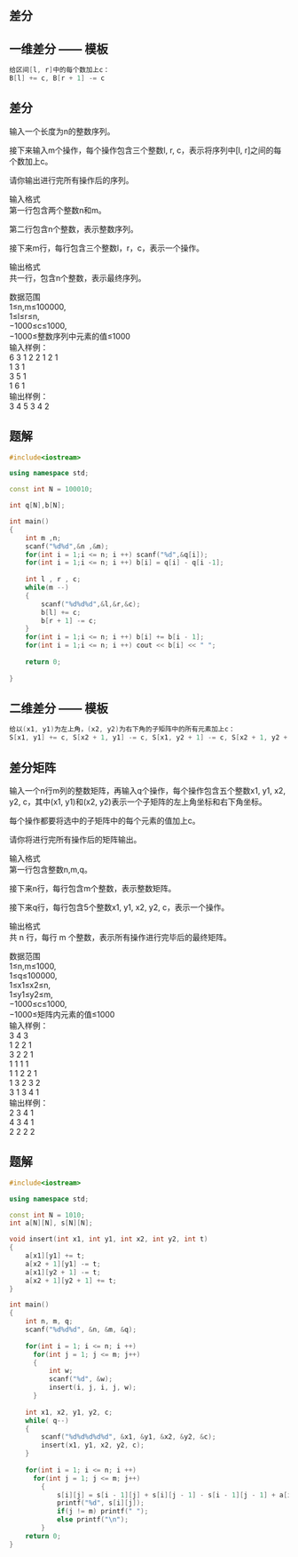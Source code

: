 ## 差分
## 一维差分 —— 模板
```cpp
给区间[l, r]中的每个数加上c：  
B[l] += c, B[r + 1] -= c  
```
## 差分
输入一个长度为n的整数序列。  

接下来输入m个操作，每个操作包含三个整数l, r, c，表示将序列中[l, r]之间的每个数加上c。  

请你输出进行完所有操作后的序列。  

输入格式  
第一行包含两个整数n和m。  

第二行包含n个整数，表示整数序列。  

接下来m行，每行包含三个整数l，r，c，表示一个操作。  

输出格式  
共一行，包含n个整数，表示最终序列。  

数据范围  
1≤n,m≤100000,  
1≤l≤r≤n,  
−1000≤c≤1000,  
−1000≤整数序列中元素的值≤1000  
输入样例：  
6 3 
1 2 2 1 2 1  
1 3 1  
3 5 1  
1 6 1  
输出样例：  
3 4 5 3 4 2  
## 题解
```cpp
#include<iostream>

using namespace std;

const int N = 100010;

int q[N],b[N];

int main()
{
    int m ,n;
    scanf("%d%d",&n ,&m);
    for(int i = 1;i <= n; i ++) scanf("%d",&q[i]);
    for(int i = 1;i <= n; i ++) b[i] = q[i] - q[i -1];
    
    int l , r , c;
    while(m --)
    {
        scanf("%d%d%d",&l,&r,&c);
        b[l] += c;
        b[r + 1] -= c;
    }
    for(int i = 1;i <= n; i ++) b[i] += b[i - 1];
    for(int i = 1;i <= n; i ++) cout << b[i] << " ";
    
    return 0;
    
}
```
## 二维差分 —— 模板
```cpp
给以(x1, y1)为左上角，(x2, y2)为右下角的子矩阵中的所有元素加上c：
S[x1, y1] += c, S[x2 + 1, y1] -= c, S[x1, y2 + 1] -= c, S[x2 + 1, y2 + 1] += c
 ```
 ## 差分矩阵
 输入一个n行m列的整数矩阵，再输入q个操作，每个操作包含五个整数x1, y1, x2, y2, c，其中(x1, y1)和(x2, y2)表示一个子矩阵的左上角坐标和右下角坐标。  

每个操作都要将选中的子矩阵中的每个元素的值加上c。  

请你将进行完所有操作后的矩阵输出。  

输入格式  
第一行包含整数n,m,q。  

接下来n行，每行包含m个整数，表示整数矩阵。  

接下来q行，每行包含5个整数x1, y1, x2, y2, c，表示一个操作。  

输出格式  
共 n 行，每行 m 个整数，表示所有操作进行完毕后的最终矩阵。  
  
数据范围  
1≤n,m≤1000,  
1≤q≤100000,  
1≤x1≤x2≤n,  
1≤y1≤y2≤m,    
−1000≤c≤1000,  
−1000≤矩阵内元素的值≤1000  
输入样例：  
3 4 3    
1 2 2 1  
3 2 2 1  
1 1 1 1  
1 1 2 2 1  
1 3 2 3 2  
3 1 3 4 1  
输出样例：  
2 3 4 1  
4 3 4 1  
2 2 2 2  
## 题解
```cpp
#include<iostream>

using namespace std;

const int N = 1010;
int a[N][N], s[N][N];

void insert(int x1, int y1, int x2, int y2, int t)
{
    a[x1][y1] += t;
    a[x2 + 1][y1] -= t;
    a[x1][y2 + 1] -= t;
    a[x2 + 1][y2 + 1] += t;
}

int main()
{
    int n, m, q;
    scanf("%d%d%d", &n, &m, &q);
    
    for(int i = 1; i <= n; i ++)
      for(int j = 1; j <= m; j++)
      {
          int w;
          scanf("%d", &w);
          insert(i, j, i, j, w);
      }
     
    int x1, x2, y1, y2, c;
    while( q--)
    {
        scanf("%d%d%d%d%d", &x1, &y1, &x2, &y2, &c);
        insert(x1, y1, x2, y2, c);
    }
    
    for(int i = 1; i <= n; i ++)
      for(int j = 1; j <= m; j++)
        {
            s[i][j] = s[i - 1][j] + s[i][j - 1] - s[i - 1][j - 1] + a[i][j];
            printf("%d", s[i][j]);
            if(j != m) printf(" ");
            else printf("\n");
        }
    return 0;
}
```
